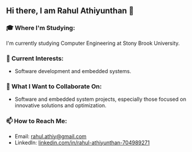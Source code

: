 ## Hi there, I am Rahul Athiyunthan 👋

### 🎓 Where I'm Studying:
I'm currently studying Computer Engineering at Stony Brook University.

### 🌱 Current Interests:
- Software development and embedded systems.

### 👯 What I Want to Collaborate On:
- Software and embedded system projects, especially those focused on innovative solutions and optimization.

### 📫 How to Reach Me:
- Email: [rahul.athiy@gmail.com](mailto:rahul.athiy@gmail.com)
- LinkedIn: [linkedin.com/in/rahul-athiyunthan-704989271](https://linkedin.com/in/rahul-athiyunthan-704989271)
  
